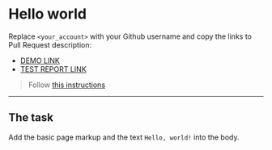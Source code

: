 # Hello world

Replace `<your_account>` with your Github username and copy the links to Pull Request description:

- [DEMO LINK](https://ruslan-yarosh.github.io/layout_hello-world/)
- [TEST REPORT LINK](https://ruslan-yarosh.github.io/layout_hello-world/report/html_report/)

> Follow [this instructions](https://mate-academy.github.io/layout_task-guideline/#how-to-solve-the-layout-tasks-on-github)

---

## The task

Add the basic page markup and the text `Hello, world!` into the body.
